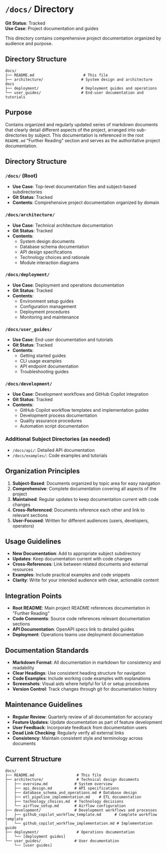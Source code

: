 # `/docs/` Directory

**Git Status**: Tracked  
**Use Case**: Project documentation and guides

This directory contains comprehensive project documentation organized by audience and purpose.

## Directory Structure
```
docs/
├── README.md                      # This file
├── architecture/                 # System design and architecture docs
├── deployment/                   # Deployment guides and operations
└── user_guides/                  # End-user documentation and tutorials
```

## Purpose
Contains organized and regularly updated series of markdown documents that clearly detail different aspects of the project, arranged into sub-directories by subject. This documentation is referenced in the root `README.md` "Further Reading" section and serves as the authoritative project documentation.

## Directory Structure

### `/docs/` (Root)
- **Use Case**: Top-level documentation files and subject-based subdirectories
- **Git Status**: Tracked
- **Contents**: Comprehensive project documentation organized by domain

### `/docs/architecture/`
- **Use Case**: Technical architecture documentation
- **Git Status**: Tracked
- **Contents**:
  - System design documents
  - Database schema documentation
  - API design specifications
  - Technology choices and rationale
  - Module interaction diagrams

### `/docs/deployment/`
- **Use Case**: Deployment and operations documentation
- **Git Status**: Tracked
- **Contents**:
  - Environment setup guides
  - Configuration management
  - Deployment procedures
  - Monitoring and maintenance

### `/docs/user_guides/`
- **Use Case**: End-user documentation and tutorials
- **Git Status**: Tracked
- **Contents**:
  - Getting started guides
  - CLI usage examples
  - API endpoint documentation
  - Troubleshooting guides

### `/docs/development/`
- **Use Case**: Development workflows and GitHub Copilot integration
- **Git Status**: Tracked
- **Contents**:
  - GitHub Copilot workflow templates and implementation guides
  - Development process documentation
  - Quality assurance procedures
  - Automation script documentation

### Additional Subject Directories (as needed)
- `/docs/api/`: Detailed API documentation
- `/docs/examples/`: Code examples and tutorials

## Organization Principles

1. **Subject-Based**: Documents organized by topic area for easy navigation
2. **Comprehensive**: Complete documentation covering all aspects of the project
3. **Maintained**: Regular updates to keep documentation current with code changes
4. **Cross-Referenced**: Documents reference each other and link to relevant sections
5. **User-Focused**: Written for different audiences (users, developers, operators)

## Usage Guidelines

- **New Documentation**: Add to appropriate subject subdirectory
- **Updates**: Keep documentation current with code changes
- **Cross-References**: Link between related documents and external resources
- **Examples**: Include practical examples and code snippets
- **Clarity**: Write for your intended audience with clear, actionable content

## Integration Points

- **Root README**: Main project README references documentation in "Further Reading"
- **Code Comments**: Source code references relevant documentation sections
- **API Documentation**: OpenAPI specs link to detailed guides
- **Deployment**: Operations teams use deployment documentation

## Documentation Standards

- **Markdown Format**: All documentation in markdown for consistency and readability
- **Clear Headings**: Use consistent heading structure for navigation
- **Code Examples**: Include working code examples with explanations
- **Screenshots**: Visual aids where helpful for UI or setup procedures
- **Version Control**: Track changes through git for documentation history

## Maintenance Guidelines

- **Regular Review**: Quarterly review of all documentation for accuracy
- **Feature Updates**: Update documentation as part of feature development
- **User Feedback**: Incorporate feedback from documentation users
- **Dead Link Checking**: Regularly verify all external links
- **Consistency**: Maintain consistent style and terminology across documents

## Current Structure
```
docs/
├── README.md                   # This file
├── architecture/               # Technical design documents
│   ├── overview.md            # System overview
│   ├── api_design.md          # API specifications
│   ├── database_schema_and_operations.md # Database design
│   ├── etl_pipeline_implementation.md    # ETL documentation
│   ├── technology_choices.md  # Technology decisions
│   └── airflow_setup.md       # Airflow configuration
├── development/               # Development workflows and processes
│   ├── github_copilot_workflow_template.md      # Complete workflow template
│   └── github_copilot_workflow_implementation.md # Implementation guide
├── deployment/                 # Operations documentation
│   └── [deployment guides]
└── user_guides/               # User documentation
    └── [user guides]
```
